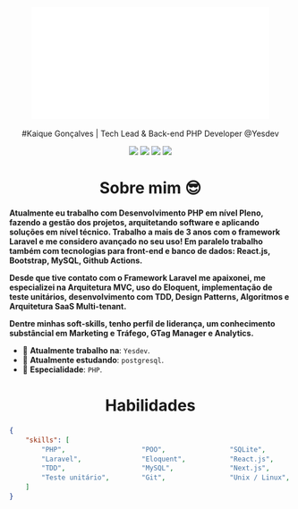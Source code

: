 <div align="center">
    <img src="default-white.png" height="200" />
</div>
<div align="center">
    <p align="center">
	#Kaique Gonçalves | Tech Lead & Back-end PHP Developer @Yesdev
	</p>
</div>
<div align="center">
    <a href="https://www.linkedin.com/in/developer-kaiqueg/"><img src="https://img.shields.io/badge/Linkedin-0077b5?style=flat&logo=linkedin" /></a>
    <a href="https://api.whatsapp.com/send?phone=5518997855948&text=Ol%C3%A1!"><img src="https://img.shields.io/badge/Whatsapp-25D366?style=flat&logo=whatsapp&logoColor=white" /></a>
    <a href="mailto:developerkaique@gmail.com"><img src="https://img.shields.io/badge/Email-0088cc?style=flat&logo=telegram" /></a>
    <a href="https://www.instagram.com/kaiqueg.dev/"><img src="https://img.shields.io/badge/Instagram-8a3ab9?style=flat&logo=instagram" /></a>
</div>

<h1 align="center">Sobre mim 😎</h1>

**Atualmente eu trabalho com Desenvolvimento PHP em nível Pleno, fazendo a gestão dos projetos, arquitetando software e aplicando soluções em nível técnico. Trabalho a mais de 3 anos com o framework Laravel e me considero avançado no seu uso! Em paralelo trabalho também com tecnologias para front-end e banco de dados: React.js, Bootstrap, MySQL, Github Actions.**


**Desde que tive contato com o Framework Laravel me apaixonei, me especializei na Arquitetura MVC, uso do Eloquent, implementação de teste unitários, desenvolvimento com TDD, Design Patterns, Algoritmos e Arquitetura SaaS Multi-tenant.**


**Dentre minhas soft-skills, tenho perfíl de liderança, um conhecimento substâncial em Marketing e Tráfego, GTag Manager e Analytics.**

* 🔭 **Atualmente trabalho na**: `Yesdev`.
* 🌱 **Atualmente estudando**: `postgresql`.
* 💬 **Especialidade**: `PHP`.



<h1 align="center">Habilidades</h1>

```json
{
    "skills": [
        "PHP",                   "POO",                "SQLite",                 "PSR's",
        "Laravel",               "Eloquent",           "React.js",               "Design Patterns",
        "TDD",                   "MySQL",              "Next.js",                "API RESTful",
        "Teste unitário",        "Git",                "Unix / Linux",           "Clean Code"
    ]
}
```
